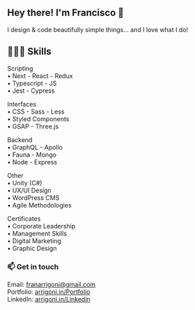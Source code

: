## Hey there! I'm Francisco 👋

I design & code beautifully simple things... and I love what I do!

## 👨🏼‍💻 Skills

Scripting \
• Next - React - Redux \
• Typescript - JS \
• Jest - Cypress

Interfaces \
• CSS - Sass - Less \
• Styled Components \
• GSAP - Three.js

Backend \
• GraphQL - Apollo \
• Fauna - Mongo \
• Node - Express

Other \
• Unity (C#) \
• UX/UI Design \
• WordPress CMS \
• Agile Methodologies 

Certificates \
• Corporate Leadership \
• Management Skills \
• Digital Marketing \
• Graphic Design

### 📫 Get in touch

Email: franarrigoni@gmail.com \
Portfolio: [arrigoni.in/Portfolio](https://arrigoni.in/Portfolio/) \
LinkedIn: [arrigoni.in/Linkedin](https://arrigoni.in/Linkedin/)
